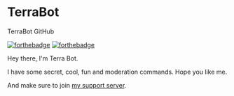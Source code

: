 # TerraBot
TerraBot GitHub
<div class="container is-widescreen">

<div class="longdescription">
<div class="content">
							
<p><a target="_blank" onclick="trackCampaignWebClick('auctions-4-1', 'description');" rel="nofollow" href="https://discord.gg/n3bYNS"><img alt="forthebadge" src="https://forthebadge.com/images/badges/built-with-love.svg"></a> 
<a target="_blank" onclick="trackCampaignWebClick('auctions-4-1', 'description');" rel="nofollow" href="https://discord.gg/n3bYNS"><img alt="forthebadge" src="https://forthebadge.com/images/badges/made-with-javascript.svg"></a></p>
<a target="_blank" onclick="trackCampaignWebClick('auctions-4-1', 'description');" rel="nofollow" href="https://top.gg/bot/590915364376805387">
</a>

<p>Hey there, I'm Terra Bot.</p>
<p>I have some secret, cool, fun and moderation commands. Hope you like me.</p>
<p>And make sure to join <a target="_blank" onclick="trackCampaignWebClick('auctions-4-1', 'description');" rel="nofollow" href="https://discord.gg/n3bYNS">my support server</a>.</p>

